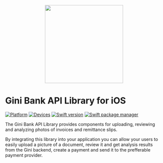 <p align="center">
<img src="img/logo.png" width="250">
</p>

# Gini Bank API Library for iOS

[![Platform](https://img.shields.io/badge/platform-iOS-lightgrey.svg)]()
[![Devices](https://img.shields.io/badge/devices-iPhone%20%7C%20iPad-blue.svg)]()
[![Swift version](https://img.shields.io/badge/swift-5.0-orange.svg)]()
[![Swift package manager](https://img.shields.io/badge/Swift_Package_Manager-compatible-orange?style=flat-square)]()


The Gini Bank API Library provides components for uploading, reviewing and analyzing photos of invoices and remittance slips.

By integrating this library into your application you can allow your users to easily upload a picture of a document, review it and get analysis results from the Gini backend, create a payment and send it to the prefferable payment provider.
